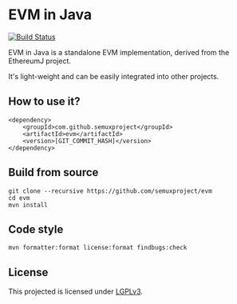 # EVM in Java

[![Build Status](https://travis-ci.org/semuxproject/evm.svg?branch=master)](https://travis-ci.org/semuxproject/evm)

EVM in Java is a standalone EVM implementation, derived from the EthereumJ project.

It's light-weight and can be easily integrated into other projects.

## How to use it?

```
<dependency>
    <groupId>com.github.semuxproject</groupId>
    <artifactId>evm</artifactId>
    <version>[GIT_COMMIT_HASH]</version>
</dependency>
```

## Build from source

```
git clone --recursive https://github.com/semuxproject/evm
cd evm
mvn install
```


## Code style

```
mvn formatter:format license:format findbugs:check
```


## License

This projected is licensed under [LGPLv3](./LICENSE).
